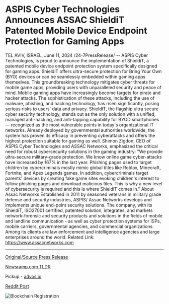 # ASPIS Cyber Technologies Announces ASSAC ShieldiT Patented Mobile Device Endpoint Protection for Gaming Apps

TEL AVIV, ISRAEL, June 11, 2024 /24-7PressRelease/ -- ASPIS Cyber Technologies, is proud to announce the implementation of ShieldiT, a patented mobile device endpoint protection system specifically designed for gaming apps. ShieldiT offers ultra-secure protection for Bring Your Own (BYO) devices or can be seamlessly embedded within gaming apps themselves. This groundbreaking technology mitigates cyber threats for mobile game apps, providing users with unparalleled security and peace of mind.  Mobile gaming apps have increasingly become targets for pirate and hacker attacks. The sophistication of these attacks, including the use of malware, phishing, and hacking technology, has risen significantly, posing serious risks to users' data and privacy.  ShieldiT, the flagship ultra secure cyber security technology, stands out as the only solution with a unified, managed anti-hacking, and anti-tapping capability for BYOD smartphones — recognized as the most vulnerable points in today's organizational IT networks. Already deployed by governmental authorities worldwide, the system has proven its efficacy in preventing cyberattacks and offers the highest protection suitable for gaming as well.  Shimon Zigdon, CEO of ASPIS Cyber Technologies and ASSAC Networks, emphasized the critical need for robust cybersecurity solutions in the gaming industry: "We provide ultra-secure military-grade protection. We know online game cyber-attacks have increased by 167% in the last year. Phishing pages used to target children by cybercriminals mostly mimic global titles like Roblox, Minecraft, Fortnite, and Apex Legends games. In addition, cybercriminals target parents' devices by creating fake game sites evoking children's interest to follow phishing pages and download malicious files. This is why a new level of cybersecurity is required and this is where ShieldiT comes in."  About Assac Networks Established in 2011 by seasoned veterans in military grade defense and security industries, ASPIS/ Assac Networks develops and implements unique end-point security solutions.  The company, with its ShieldiT, ISO27001 certified, patented solution, integrates, and markets network-forensic and security products and solutions in the fields of mobile and landline communication - as well as cyber protection systems for ISPs, mobile carriers, governmental agencies, and commercial organizations. Among its clients are law enforcement and intelligence agencies and large enterprises around the world.  Related Link: https://www.assacnetworks.com 

---

[Original/Source Press Release](https://www.24-7pressrelease.com/press-release/511573/aspis-cyber-technologies-announces-assac-shieldit-patented-mobile-device-endpoint-protection-for-gaming-apps)
                    

[Newsramp.com TLDR](https://newsramp.com/curated-news/aspis-cyber-technologies-introduces-shieldit-mobile-device-protection-for-gaming-apps/efef967418d524dda00c0e8079ac018e) 


Pickup - [advos.io](https://advos.io/en/aspis-cyber-technologies-unveils-shieldit-for-gaming-app-security/20244008)
 



[Reddit Post](https://www.reddit.com/r/Business_NewsRamp/comments/1dd8a3b/aspis_cyber_technologies_introduces_shieldit/) 



![Blockchain Registration](https://cdn.newsramp.app/24-7PressRelease/qrcode/246/11/nina4cwx.webp)